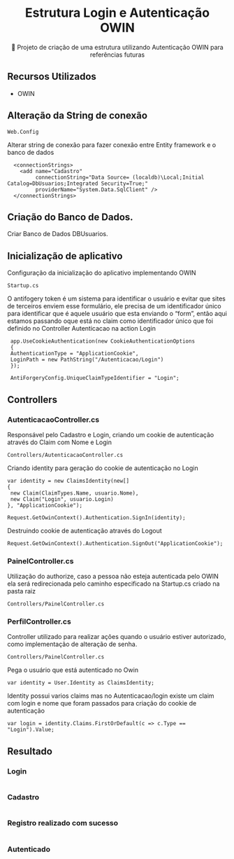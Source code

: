 <H1 align="center">Estrutura Login e Autenticação OWIN</H1>
<p align="center">🚀 Projeto de criação de uma estrutura utilizando Autenticação OWIN para referências futuras</p>

## Recursos Utilizados

* OWIN

## Alteração da String de conexão

```
Web.Config
```
 Alterar string de conexão para fazer conexão entre Entity framework e o banco de dados
 
```
  <connectionStrings>
    <add name="Cadastro"
         connectionString="Data Source= (localdb)\Local;Initial Catalog=DbUsuarios;Integrated Security=True;"
         providerName="System.Data.SqlClient" />
  </connectionStrings>

```

 ## Criação do Banco de Dados.

 Criar Banco de Dados DBUsuarios.


 ## Inicialização de aplicativo
 
Configuração da inicialização do aplicativo implementando OWIN

```
Startup.cs
```



O antifogery token é um sistema para identificar o usuário e evitar que sites de terceiros enviem esse formulário, ele precisa de um identificador único para identificar que é aquele usuário que esta enviando o “form”, então aqui estamos passando oque está no claim como identificador único que foi definido no Controller Autenticacao na action Login
```
 app.UseCookieAuthentication(new CookieAuthenticationOptions
 {
 AuthenticationType = "ApplicationCookie",
 LoginPath = new PathString("/Autenticacao/Login")
 });

 AntiForgeryConfig.UniqueClaimTypeIdentifier = "Login";

```

 ## Controllers

  ### AutenticacaoController.cs

Responsável pelo Cadastro e Login, criando um cookie de autenticação através do Claim com Nome e Login
```
Controllers/AutenticacaoController.cs
```

Criando identity para geração do cookie de autenticação no Login

```
var identity = new ClaimsIdentity(new[]
{
 new Claim(ClaimTypes.Name, usuario.Nome),
 new Claim("Login", usuario.Login)
}, "ApplicationCookie");

Request.GetOwinContext().Authentication.SignIn(identity);

```

Destruindo cookie de autenticação através do Logout

```
Request.GetOwinContext().Authentication.SignOut("ApplicationCookie");
```

  ### PainelController.cs

Utilização do authorize, caso a pessoa não esteja autenticada pelo OWIN ela será redirecionada pelo caminho especificado na Startup.cs criado na pasta raiz

```
Controllers/PainelController.cs
```

  ### PerfilController.cs

  Controller utilizado para realizar ações quando o usuário estiver autorizado, como implementação de alteração de senha.

```
Controllers/PainelController.cs
```

Pega o usuário que está autenticado no Owin

```
var identity = User.Identity as ClaimsIdentity;
```

  
Identity possui varios claims mas no Autenticacao/login existe um claim com login e nome que foram passados para criação do cookie de autenticação

```
var login = identity.Claims.FirstOrDefault(c => c.Type == "Login").Value;
```

## Resultado

### Login 

<img src="https://cdn.discordapp.com/attachments/1046824853015113789/1204173567449628823/image.png?ex=65d3c506&is=65c15006&hm=ffb439efc2b5e44dc2ac4b9333ceaeb27277008ccea1f1deb0e65f810363860c&" alt="">

### Cadastro 

<img src="https://cdn.discordapp.com/attachments/1046824853015113789/1204173773490880572/image.png?ex=65d3c538&is=65c15038&hm=bc1ae3325eb5de0795543a2319cb3197abcc7f2de6c36c4022acf3e9444827a5&" alt="">

### Registro realizado com sucesso 

<img src="https://cdn.discordapp.com/attachments/1046824853015113789/1204174080765329468/image.png?ex=65d3c581&is=65c15081&hm=a7458a1b311f831419d0ed8a63476bab4351f0955165995e21b1093cfd42e6b0&" alt="">

### Autenticado

<img src="https://cdn.discordapp.com/attachments/1046824853015113789/1204174208116985896/image.png?ex=65d3c59f&is=65c1509f&hm=f4f68f46a17c6500992afd2f1e85e80aaebf65b609c792987f525dc26525427d&" alt="">





